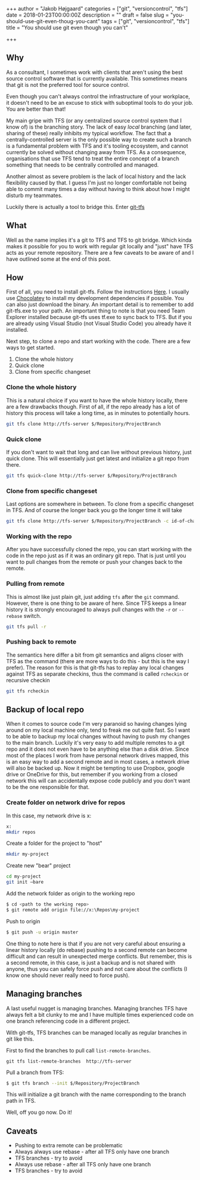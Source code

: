 +++
author = "Jakob Højgaard"
categories = ["git", "versioncontrol", "tfs"]
date = 2018-01-23T00:00:00Z
description = ""
draft = false
slug = "you-should-use-git-even-thoug-you-cant"
tags = ["git", "versioncontrol", "tfs"]
title = "You should use git even though you can't"

+++

## Why

As a consultant, I sometimes work with clients that aren't using the best source control software that is currently available. This sometimes means that git is not the preferred tool for source control.

Even though you can't always control the infrastructure of your workplace, it doesn't need to be an excuse to stick with suboptimal tools to do your job. You are better than that!

My main gripe with TFS (or any centralized source control system that I know of) is the branching story. The lack of easy *local* branching (and later, sharing of these) really inhibits my typical workflow. The fact that a centrally-controlled server is the only possible way to create such a branch is a fundamental problem with TFS and it's tooling ecosystem, and cannot currently be solved without changing away from TFS. As a consequence, organisations that use TFS tend to treat the entire concept of a branch something that needs to be centrally controlled and managed.

Another almost as severe problem is the lack of local history and the lack flexibility caused by that. I guess I'm just no longer comfortable not being able to commit many times a day without having to think about how I might disturb my teammates.

Luckily there is actually a tool to bridge this. Enter [git-tfs](http://git-tfs.com/)

## What

Well as the name implies it's a git to TFS and TFS to git bridge. Which kinda makes it possible for you to work with regular git locally and "just" have TFS acts as your remote repository. There are a few caveats to be aware of and I have outlined some at the end of this post.

## How

First of all, you need to install git-tfs. Follow the instructions [Here](https://github.com/git-tfs/git-tfs). I usually use [Chocolatey](https://chocolatey.org/) to install my development dependencies if possible. You can also just download the binary. An important detail is to remember to add git-tfs.exe to your path.
An important thing to note is that you need Team Explorer installed because git-tfs uses tf.exe to sync back to TFS. But if you are already using Visual Studio (not Visual Studio Code) you already have it installed.

Next step, to clone a repo and start working with the code. There are a few ways to get started.

1. Clone the whole history
1. Quick clone
1. Clone from specific changeset

### Clone the whole history

This is a natural choice if you want to have the whole history locally, there are a few drawbacks though. First of all, if the repo already has a lot of history this process will take a long time, as in minutes to potentially hours.

```bash
git tfs clone http://tfs-server $/Repository/ProjectBranch
```

### Quick clone

If you don't want to wait that long and can live without previous history, just quick clone. This will essentially just get latest and initialize a git repo from there.

```bash
git tfs quick-clone http://tfs-server $/Repository/ProjectBranch
```

### Clone from specific changeset

Last options are somewhere in between. To clone from a specific changeset in TFS. And of course the longer back you go the longer time it will take

```bash
git tfs clone http://tfs-server $/Repository/ProjectBranch -c id-of-changeset
```

### Working with the repo

After you have successfully cloned the repo, you can start working with the code in the repo just as if it was an ordinary git repo. That is just until you want to pull changes from the remote or push your changes back to the remote.

### Pulling from remote

This is almost like just plain git, just adding `tfs` after the `git` command. However, there is one thing to be aware of here. Since TFS keeps a linear history it is strongly encouraged to always pull changes with the `-r` or `--rebase` switch.

```bash
git tfs pull -r
```

### Pushing back to remote

The semantics here differ a bit from git semantics and aligns closer with TFS as the command (there are more ways to do this - but this is the way I prefer). The reason for this is that git-tfs has to replay any local changes against TFS as separate checkins, thus the command is called `rcheckin` or recursive checkin

```bash
git tfs rcheckin
```


## Backup of local repo

When it comes to source code I'm very paranoid so having changes lying around on my local machine only, tend to freak me out quite fast. So I want to be able to backup my local changes without having to push my changes to the main branch. Luckily it's very easy to add multiple remotes to a git repo and it does not even have to be anything else than a disk drive. Since most of the places I work from have personal network drives mapped, this is an easy way to add a second remote and in most cases, a network drive will also be backed up. Now it might be tempting to use Dropbox, google drive or OneDrive for this, but remember if you working from a closed network this will can accidentally expose code publicly and you don't want to be the one responsible for that.


### Create folder on network drive for repos

In this case, my network drive is x:

```bash
x:
mkdir repos
```

Create a folder for the project to "host"

```bash
mkdir my-project
```

Create new "bear" project

```bash
cd my-project
git init —bare
```

Add the network folder as origin to the working repo

```bash
$ cd <path to the working repo>
$ git remote add origin file://x:\Repos\my-project
```

Push to origin

```bash
$ git push -u origin master
```

One thing to note here is that if you are not very careful about ensuring a linear history locally (do rebase) pushing to a second remote can become difficult and can result in unexpected merge conflicts. But remember, this is a second remote, in this case, is just a backup and is not shared with anyone, thus you can safely force push and not care about the conflicts (I know one should never really need to force push).


## Managing branches

A last useful nugget is managing branches. Managing branches TFS have always felt a bit clunky to me and I have multiple times experienced code on one branch referencing code in a different project.

With git-tfs, TFS branches can be managed locally as regular branches in git like this.

First to find the branches to pull call `list-remote-branches`.

```
git tfs list-remote-branches  http://tfs-server
```

Pull a branch from TFS:

```bash
$ git tfs branch --init $/Repository/ProjectBranch
```

This will initialize a git branch with the name corresponding to the branch path in TFS.


Well, off you go now. Do it!


## Caveats

- Pushing to extra remote can be problematic
- Always always use rebase - after all TFS only have one branch
- TFS branches - try to avoid
- Always use rebase - after all TFS only have one branch
- TFS branches - try to avoid